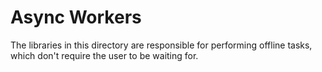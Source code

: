 # Async Workers
The libraries in this directory are responsible
for performing offline tasks, which don't require
the user to be waiting for.
